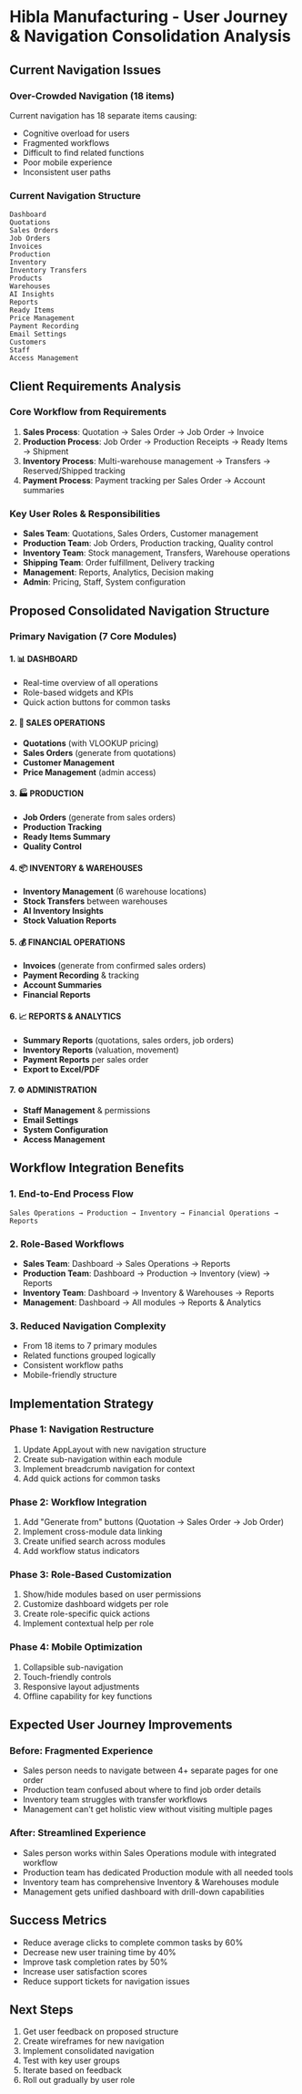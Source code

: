 # Hibla Manufacturing - User Journey & Navigation Consolidation Analysis

## Current Navigation Issues

### Over-Crowded Navigation (18 items)
Current navigation has 18 separate items causing:
- Cognitive overload for users
- Fragmented workflows 
- Difficult to find related functions
- Poor mobile experience
- Inconsistent user paths

### Current Navigation Structure
```
Dashboard
Quotations
Sales Orders  
Job Orders
Invoices
Production
Inventory
Inventory Transfers
Products
Warehouses  
AI Insights
Reports
Ready Items
Price Management
Payment Recording
Email Settings
Customers
Staff
Access Management
```

## Client Requirements Analysis

### Core Workflow from Requirements
1. **Sales Process**: Quotation → Sales Order → Job Order → Invoice
2. **Production Process**: Job Order → Production Receipts → Ready Items → Shipment
3. **Inventory Process**: Multi-warehouse management → Transfers → Reserved/Shipped tracking
4. **Payment Process**: Payment tracking per Sales Order → Account summaries

### Key User Roles & Responsibilities
- **Sales Team**: Quotations, Sales Orders, Customer management
- **Production Team**: Job Orders, Production tracking, Quality control  
- **Inventory Team**: Stock management, Transfers, Warehouse operations
- **Shipping Team**: Order fulfillment, Delivery tracking
- **Management**: Reports, Analytics, Decision making
- **Admin**: Pricing, Staff, System configuration

## Proposed Consolidated Navigation Structure

### Primary Navigation (7 Core Modules)

#### 1. 📊 **DASHBOARD** 
- Real-time overview of all operations
- Role-based widgets and KPIs
- Quick action buttons for common tasks

#### 2. 🎯 **SALES OPERATIONS**
   - **Quotations** (with VLOOKUP pricing)
   - **Sales Orders** (generate from quotations)
   - **Customer Management**
   - **Price Management** (admin access)
   
#### 3. 🏭 **PRODUCTION**
   - **Job Orders** (generate from sales orders)
   - **Production Tracking** 
   - **Ready Items Summary**
   - **Quality Control**

#### 4. 📦 **INVENTORY & WAREHOUSES**
   - **Inventory Management** (6 warehouse locations)
   - **Stock Transfers** between warehouses
   - **AI Inventory Insights**
   - **Stock Valuation Reports**

#### 5. 💰 **FINANCIAL OPERATIONS**
   - **Invoices** (generate from confirmed sales orders)
   - **Payment Recording** & tracking
   - **Account Summaries**
   - **Financial Reports**

#### 6. 📈 **REPORTS & ANALYTICS**
   - **Summary Reports** (quotations, sales orders, job orders)
   - **Inventory Reports** (valuation, movement)
   - **Payment Reports** per sales order
   - **Export to Excel/PDF**

#### 7. ⚙️ **ADMINISTRATION**
   - **Staff Management** & permissions
   - **Email Settings**
   - **System Configuration**
   - **Access Management**

## Workflow Integration Benefits

### 1. **End-to-End Process Flow**
```
Sales Operations → Production → Inventory → Financial Operations → Reports
```

### 2. **Role-Based Workflows**
- **Sales Team**: Dashboard → Sales Operations → Reports
- **Production Team**: Dashboard → Production → Inventory (view) → Reports
- **Inventory Team**: Dashboard → Inventory & Warehouses → Reports  
- **Management**: Dashboard → All modules → Reports & Analytics

### 3. **Reduced Navigation Complexity**
- From 18 items to 7 primary modules
- Related functions grouped logically
- Consistent workflow paths
- Mobile-friendly structure

## Implementation Strategy

### Phase 1: Navigation Restructure
1. Update AppLayout with new navigation structure
2. Create sub-navigation within each module
3. Implement breadcrumb navigation for context
4. Add quick actions for common tasks

### Phase 2: Workflow Integration  
1. Add "Generate from" buttons (Quotation → Sales Order → Job Order)
2. Implement cross-module data linking
3. Create unified search across modules
4. Add workflow status indicators

### Phase 3: Role-Based Customization
1. Show/hide modules based on user permissions
2. Customize dashboard widgets per role
3. Create role-specific quick actions
4. Implement contextual help per role

### Phase 4: Mobile Optimization
1. Collapsible sub-navigation
2. Touch-friendly controls
3. Responsive layout adjustments  
4. Offline capability for key functions

## Expected User Journey Improvements

### Before: Fragmented Experience
- Sales person needs to navigate between 4+ separate pages for one order
- Production team confused about where to find job order details
- Inventory team struggles with transfer workflows
- Management can't get holistic view without visiting multiple pages

### After: Streamlined Experience  
- Sales person works within Sales Operations module with integrated workflow
- Production team has dedicated Production module with all needed tools
- Inventory team has comprehensive Inventory & Warehouses module
- Management gets unified dashboard with drill-down capabilities

## Success Metrics
- Reduce average clicks to complete common tasks by 60%
- Decrease new user training time by 40%
- Improve task completion rates by 50%
- Increase user satisfaction scores
- Reduce support tickets for navigation issues

## Next Steps
1. Get user feedback on proposed structure
2. Create wireframes for new navigation
3. Implement consolidated navigation 
4. Test with key user groups
5. Iterate based on feedback
6. Roll out gradually by user role